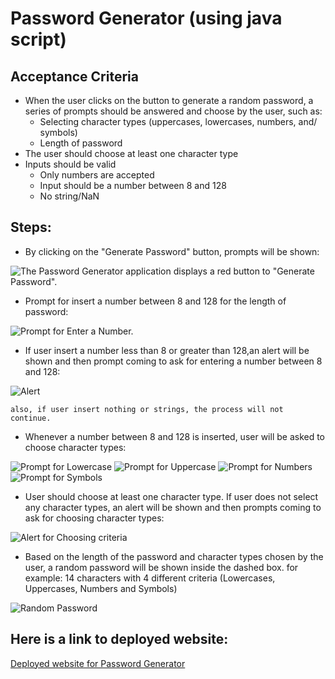 # Password Generator (using java script)

## Acceptance Criteria
*	When the user clicks on the button to generate a random password, a series of prompts should be answered and choose by the user, such as:
    *	Selecting character types (uppercases, lowercases, numbers, and/ symbols)
    *	Length of password
*	The user should choose at least one character type
*	Inputs should be valid
    *	Only numbers are accepted
    *	Input should be a number between 8 and 128
    *	No string/NaN

## Steps:

* By clicking on the "Generate Password" button, prompts will be shown:

![The Password Generator application displays a red button to "Generate Password".](./assets/03-javascript-homework-demo.png)


* Prompt for insert a number between 8 and 128 for the length of password:

![Prompt for Enter a Number.](./assets/pass2.JPG)

* If user insert a number less than 8 or greater than 128,an alert will be shown and then prompt coming to ask for entering a number between 8 and 128:

![Alert](./assets/pass3.JPG)

    also, if user insert nothing or strings, the process will not continue.

* Whenever a number between 8 and 128 is inserted, user will be asked to choose character types:

![Prompt for Lowercase](./assets/pass4.JPG)
![Prompt for Uppercase](./assets/pass5.JPG)
![Prompt for Numbers](./assets/pass6.JPG)
![Prompt for Symbols](./assets/pass7.JPG)

* User should choose at least one character type. If user does not select any character types, an alert will be shown and then prompts coming to ask for choosing character types:

![Alert for Choosing criteria](./assets/pass8.JPG)

* Based on the length of the password and character types chosen by the user, a random password will be shown inside the dashed box.
for example: 14 characters with 4 different criteria (Lowercases, Uppercases, Numbers and Symbols)

![Random Password](./assets/pass9.JPG)


## Here is a link to deployed website:

[Deployed website for Password Generator](https://karimi65.github.io/password-generator/)







